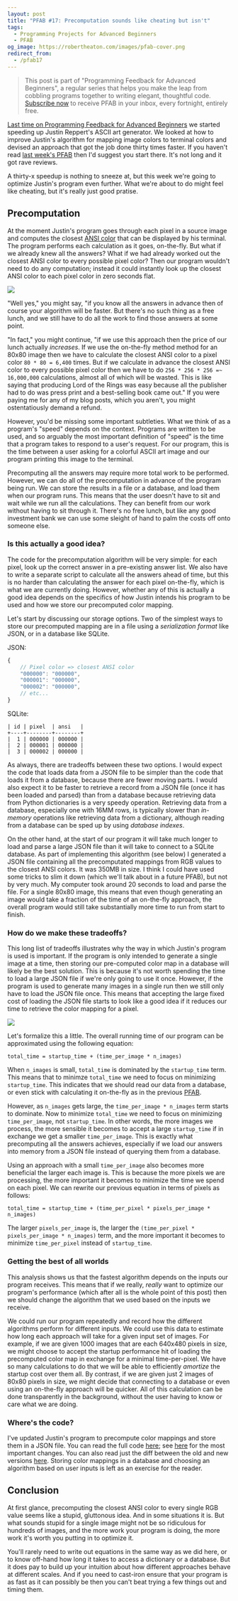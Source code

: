 ```yaml
---
layout: post
title: "PFAB #17: Precomputation sounds like cheating but isn't"
tags:
  - Programming Projects for Advanced Beginners
  - PFAB
og_image: https://robertheaton.com/images/pfab-cover.png
redirect_from:
  - /pfab17
---
```

> This post is part of "Programming Feedback for Advanced Beginners", a regular series that helps you make the leap from cobbling programs together to writing elegant, thoughtful code. [Subscribe now][subscribe] to receive PFAB in your inbox, every fortnight, entirely free.

[Last time on Programming Feedback for Advanced Beginners][pfab16] we started speeding up Justin Reppert's ASCII art generator. We looked at how to improve Justin's algorithm for mapping image colors to terminal colors and devised an approach that got the job done thirty times faster. If you haven't read [last week's PFAB][pfab16] then I'd suggest you start there. It's not long and it got rave reviews.

A thirty-x speedup is nothing to sneeze at, but this week we're going to optimize Justin's program even further. What we're about to do might feel like cheating, but it's really just good pratise.

## Precomputation

At the moment Justin's program goes through each pixel in a source image and computes the closest [ANSI color][ansi-colors] that can be displayed by his terminal. The program performs each calculation as it goes, on-the-fly. But what if we already knew all the answers? What if we had already worked out the closest ANSI color to every possible pixel color? Then our program wouldn't need to do any computation; instead it could instantly look up the closest ANSI color to each pixel color in zero seconds flat.

<img src="/images/pfab16-comparison.png" />

"Well yes," you might say, "if you know all the answers in advance then of course your algorithm will be faster. But there's no such thing as a free lunch, and we still have to do all the work to find those answers at some point.

"In fact," you might continue, "if we use this approach then the price of our lunch actually *increases*. If we use the on-the-fly method method for an 80x80 image then we have to calculate the closest ANSI color to a pixel color `80 * 80 = 6,400` times. But if we calculate in advance the closest ANSI color to every possible pixel color then we have to do `256 * 256 * 256 =~ 16,000,000` calculations, almost all of which will be wasted. This is like saying that producing Lord of the Rings was easy because all the publisher had to do was press print and a best-selling book came out." If you were paying me for any of my blog posts, which you aren't, you might ostentatiously demand a refund.

However, you'd be missing some important subtleties. What we think of as a program's "speed" depends on the context. Programs are written to be used, and so arguably the most important definition of "speed" is the time that a program takes to respond to a user's request. For our program, this is the time between a user asking for a colorful ASCII art image and our program printing this image to the terminal. 

Precomputing all the answers may require more total work to be performed. However, we can do all of the precomputation in advance of the program being run. We can store the results in a file or a database, and load them when our program runs. This means that the user doesn't have to sit and wait while we run all the calculations. They can benefit from our work without having to sit through it. There's no free lunch, but like any good investment bank we can use some sleight of hand to palm the costs off onto someone else.

### Is this actually a good idea?

The code for the precomputation algorithm will be very simple: for each pixel, look up the correct answer in a pre-existing answer list. We also have to write a separate script to calculate all the answers ahead of time, but this is no harder than calculating the answer for each pixel on-the-fly, which is what we are currently doing. However, whether any of this is actually a good idea depends on the specifics of how Justin intends his program to be used and how we store our precomputed color mapping.

Let's start by discussing our storage options. Two of the simplest ways to store our precomputed mapping are in a file using a *serialization format* like JSON, or in a database like SQLite.

JSON:

```javascript
{
    // Pixel color => closest ANSI color
    "000000": "000000",
    "000001": "000000",
    "000002": "000000",
    // etc...
}
```

SQLite:

```
| id | pixel  | ansi   |
+----+--------+--------+
|  1 | 000000 | 000000 |
|  2 | 000001 | 000000 |
|  3 | 000002 | 000000 |
```

As always, there are tradeoffs between these two options. I would expect the code that loads data from a JSON file to be simpler than the code that loads it from a database, because there are fewer moving parts. I would also expect it to be faster to retrieve a record from a JSON file (once it has been loaded and parsed) than from a database because retrieving data from Python dictionaries is a very speedy operation. Retrieving data from a database, especially one with 16MM rows, is typically slower than *in-memory* operations like retrieving data from a dictionary, although reading from a database can be sped up by using *database indexes*.

On the other hand, at the start of our program it will take much longer to load and parse a large JSON file than it will take to connect to a SQLite database. As part of implementing this algorithm (see below) I generated a JSON file containing all the precomputated mappings from RGB values to the closest ANSI colors. It was 350MB in size. I think I could have used some tricks to slim it down (which we'll talk about in a future PFAB), but not by very much. My computer took around 20 seconds to load and parse the file. For a single 80x80 image, this means that even though generating an image would take a fraction of the time of an on-the-fly approach, the overall program would still take substantially more time to run from start to finish.

### How do we make these tradeoffs?

This long list of tradeoffs illustrates why the way in which Justin's program is used is important. If the program is only intended to generate a single image at a time, then storing our pre-computed color map in a database will likely be the best solution. This is because it's not worth spending the time to load a large JSON file if we're only going to use it once. However, if the program is used to generate many images in a single run then we still only have to load the JSON file once. This means that accepting the large fixed cost of loading the JSON file starts to look like a good idea if it reduces our time to retrieve the color mapping for a pixel.

<img src="/images/pfab16-timing.png" />

Let's formalize this a little. The overall running time of our program can be approximated using the following equation:

```
total_time = startup_time + (time_per_image * n_images)
```

When `n_images` is small, `total_time` is dominated by the `startup_time` term. This means that to minimze `total_time` we need to focus on minimizing `startup_time`. This indicates that we should read our data from a database, or even stick with calculating it on-the-fly as in the previous [PFAB][pfab16].

However, as `n_images` gets large, the `time_per_image * n_images` term starts to dominate. Now to minimize `total_time` we need to focus on minimizing `time_per_image`, not `startup_time`. In other words, the more images we process, the more sensible it becomes to accept a large `startup_time` if in exchange we get a smaller `time_per_image`. This is exactly what precomputing all the answers achieves, especially if we load our answers into memory from a JSON file instead of querying them from a database.

Using an approach with a small `time_per_image` also becomes more beneficial the larger each image is. This is because the more pixels we are processing, the more important it becomes to minimize the time we spend on each pixel. We can rewrite our previous equation in terms of pixels as follows:

```
total_time = startup_time + (time_per_pixel * pixels_per_image * n_images)
```

The larger `pixels_per_image` is, the larger the `(time_per_pixel * pixels_per_image * n_images)` term, and the more important it becomes to minimize `time_per_pixel` instead of `startup_time`.

### Getting the best of all worlds

This analysis shows us that the fastest algorithm depends on the inputs our program receives. This means that if we really, *really* want to optimize our program's performance (which after all is the whole point of this post) then we should change the algorithm that we used based on the inputs we receive.

We could run our program repeatedly and record how the different algorithms perform for different inputs. We could use this data to estimate how long each approach will take for a given input set of images. For example, if we are given 1000 images that are each 640x480 pixels in size, we might choose to accept the startup performance hit of loading the precomputed color map in exchange for a minimal time-per-pixel. We have so many calculations to do that we will be able to efficiently *amortize* the startup cost over them all. By contrast, if we are given just 2 images of 80x80 pixels in size, we might decide that connecting to a database or even using an on-the-fly approach will be quicker. All of this calculation can be done transparently in the background, without the user having to know or care what we are doing.

### Where's the code?

I've updated Justin's program to precompute color mappings and store them in a JSON file. You can read the full code [here][full-code]; see [here][main-file] for the most important changes. You can also read just the diff between the old and new versions [here][diff]. Storing color mappings in a database and choosing an algorithm based on user inputs is left as an exercise for the reader.

## Conclusion

At first glance, precomputing the closest ANSI color to every single RGB value seems like a stupid, gluttonous idea. And in some situations it is. But what sounds stupid for a single image might not be so ridiculous for hundreds of images, and the more work your program is doing, the more work it's worth you putting in to optimize it.

You'll rarely need to write out equations in the same way as we did here, or to know off-hand how long it takes to access a dictionary or a database. But it does pay to build up your intuition about how different approaches behave at different scales. And if you need to cast-iron ensure that your program is as fast as it can possibly be then you can't beat trying a few things out and timing them.

[pfab16]: https://robertheaton.com/pfab16-how-to-make-your-code-faster/
[full-code]: https://github.com/robert/programming-feedback-for-advanced-beginners/tree/fd08b6737b0f8cffab4877aa9ea042f1043cc55b/editions/16-ascii-speed/updated-v2
[main-file]: https://github.com/robert/programming-feedback-for-advanced-beginners/blob/fd08b6737b0f8cffab4877aa9ea042f1043cc55b/editions/16-ascii-speed/updated-v2/asciiart.py#L165-L199
[diff]: https://github.com/robert/programming-feedback-for-advanced-beginners/commit/fd08b6737b0f8cffab4877aa9ea042f1043cc55b
[ansi-colors]: https://www.lihaoyi.com/post/BuildyourownCommandLinewithANSIescapecodes.html#colors
[subscribe]: https://advancedbeginners.substack.com
